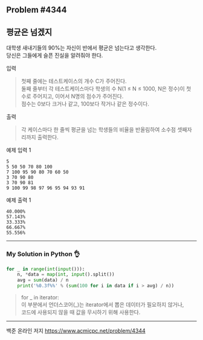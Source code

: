 ## Problem #4344
## 평균은 넘겠지

대학생 새내기들의 90%는 자신이 반에서 평균은 넘는다고 생각한다.\
당신은 그들에게 슬픈 진실을 알려줘야 한다.

입력
> 첫째 줄에는 테스트케이스의 개수 C가 주어진다.\
> 둘째 줄부터 각 테스트케이스마다 학생의 수 N(1 ≤ N ≤ 1000, N은 정수)이 첫 수로 주어지고, 이어서 N명의 점수가 주어진다.\
> 점수는 0보다 크거나 같고, 100보다 작거나 같은 정수이다.

출력
> 각 케이스마다 한 줄씩 평균을 넘는 학생들의 비율을 반올림하여 소수점 셋째자리까지 출력한다.

예제 입력 1
```
5
5 50 50 70 80 100
7 100 95 90 80 70 60 50
3 70 90 80
3 70 90 81
9 100 99 98 97 96 95 94 93 91
```

예제 출력 1
```
40.000%
57.143%
33.333%
66.667%
55.556%
```

***
### My Solution in Python :ok_hand:
```python
for _ in range(int(input())):
    n, *data = map(int, input().split())
    avg = sum(data) / n
    print('%0.3f%%' % (sum(100 for i in data if i > avg) / n))
```
> for _ in iterator:\
> 이 부분에서 언더스코어(_)는 iterator에서 뽑은 데이터가 필요하지 않거나,\
> 코드에 사용되지 않을 때 값을 무시하기 위해 사용한다.
***
백준 온라인 저지 https://www.acmicpc.net/problem/4344
